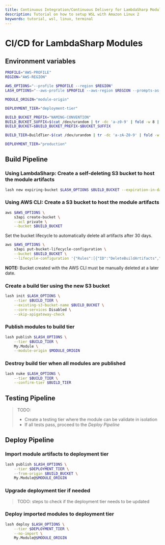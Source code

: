 ```yaml
---
title: Continuous Integration/Continuous Delivery for LambdaSharp Modules
description: Tutorial on how to setup WSL with Amazon Linux 2
keywords: tutorial, wsl, linux, terminal
---
```


# CI/CD for LambdaSharp Modules

## Environment variables

```bash
PROFILE="AWS-PROFILE"
REGION="AWS-REGION"

AWS_OPTIONS="--profile $PROFILE --region $REGION"
LASH_OPTIONS="--aws-profile $PROFILE --aws-region $REGION --prompts-as-errors --no-ansi"

MODULE_ORIGIN="module-origin"

DEPLOYMENT_TIER="deployment-tier"

BUILD_BUCKET_PREFIX="NAMING-CONVENTION"
BUILD_BUCKET_SUFFIX=$(cat /dev/urandom | tr -dc 'a-z0-9' | fold -w 8 | head -n 1)
BUILD_BUCKET=$BUILD_BUCKET_PREFIX-$BUCKET_SUFFIX

BUILD_TIER=BuildTier-$(cat /dev/urandom | tr -dc 'a-zA-Z0-9' | fold -w 8 | head -n 1)

DEPLOYMENT_TIER="production"
```

## Build Pipeline

### Using LambdaSharp: Create a self-deleting S3 bucket to host the module artifacts

```bash
lash new expiring-bucket $LASH_OPTIONS $BUILD_BUCKET --expiration-in-days 3
```

### Using AWS CLI: Create a S3 bucket to host the module artifacts

```bash
aws $AWS_OPTIONS \
    s3api create-bucket \
    --acl private \
    --bucket $BUILD_BUCKET
```

Set the bucket lifecycle to automatically delete all artifacts after 30 days.
```bash
aws $AWS_OPTIONS \
    s3api put-bucket-lifecycle-configuration \
    --bucket $BUILD_BUCKET \
    --lifecycle-configuration '{"Rules":[{"ID":"DeleteBuildArtifacts","Expiration":{"Days":30},"Filter":{"Prefix":""},"Status":"Enabled"}]}'
```

**NOTE:** Bucket created with the AWS CLI must be manually deleted at a later date.

### Create a build tier using the new S3 bucket

```bash
lash init $LASH_OPTIONS \
    --tier $BUILD_TIER \
    --existing-s3-bucket-name $BUILD_BUCKET \
    --core-services Disabled \
    --skip-apigateway-check
```

### Publish modules to build tier

```bash
lash publish $LASH_OPTIONS \
    --tier $BUILD_TIER \
    My.Module \
    --module-origin $MODULE_ORIGIN
```

### Destroy build tier when all modules are published

```bash
lash nuke $LASH_OPTIONS \
    --tier $BUILD_TIER \
    --confirm-tier $BUILD_TIER
```

## Testing Pipeline

> TODO:
> * Create a testing tier where the module can be validate in isolation
> * If all tests pass, proceed to the _Deploy Pipeline_

## Deploy Pipeline

### Import module artifacts to deployment tier

```bash
lash publish $LASH_OPTIONS \
    --tier $DEPLOYMENT_TIER \
    --from-origin $BUILD_BUCKET \
    My.Module@$MODULE_ORIGIN
```

### Upgrade deployment tier if needed

> TODO: steps to check if the deployment tier needs to be updated

### Deploy imported modules to deployment tier

```bash
lash deploy $LASH_OPTIONS \
    --tier $DEPLOYMENT_TIER \
    --no-import \
    My.Module@$MODULE_ORIGIN
```
